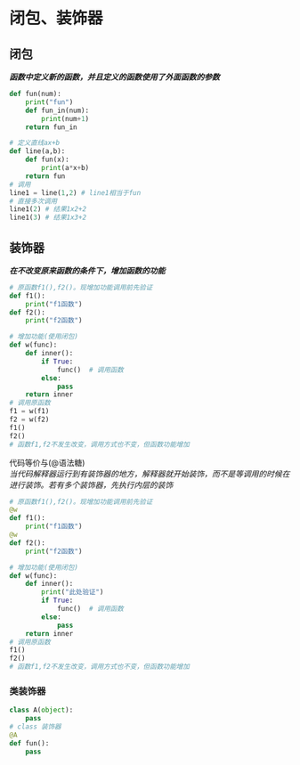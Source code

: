 # 闭包、装饰器

## 闭包

***函数中定义新的函数，并且定义的函数使用了外面函数的参数***

```python
def fun(num):
    print("fun")
    def fun_in(num):
        print(num+1)
    return fun_in
```

```python
# 定义直线ax+b
def line(a,b):
    def fun(x):
        print(a*x+b)
    return fun
# 调用
line1 = line(1,2) # line1相当于fun
# 直接多次调用
line1(2) # 结果1x2+2
line1(3) # 结果1x3+2
```

## 装饰器

***在不改变原来函数的条件下，增加函数的功能***

```python
# 原函数f1(),f2()。现增加功能调用前先验证
def f1():
    print("f1函数")
def f2():
    print("f2函数")

# 增加功能(使用闭包)
def w(func):
    def inner():
        if True:
            func()  # 调用函数
        else:
            pass
    return inner
# 调用原函数
f1 = w(f1)
f2 = w(f2)
f1()
f2()
# 函数f1,f2不发生改变，调用方式也不变，但函数功能增加
```

代码等价与(@语法糖)  
*当代码解释器运行到有装饰器的地方，解释器就开始装饰，而不是等调用的时候在进行装饰。若有多个装饰器，先执行内层的装饰*

```python
# 原函数f1(),f2()。现增加功能调用前先验证
@w
def f1():
    print("f1函数")
@w
def f2():
    print("f2函数")

# 增加功能(使用闭包)
def w(func):
    def inner():
        print("此处验证")
        if True:
            func()  # 调用函数
        else:
            pass
    return inner
# 调用原函数
f1()
f2()
# 函数f1,f2不发生改变，调用方式也不变，但函数功能增加
```

### 类装饰器

```python
class A(object):
    pass
# class 装饰器
@A
def fun():
    pass
```